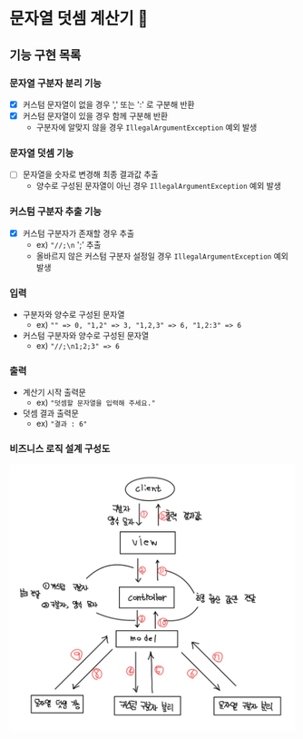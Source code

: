 # 문자열 덧셈 계산기 🚀

## 기능 구현 목록

### 문자열 구분자 분리 기능
- [x] 커스텀 문자열이 없을 경우 ',' 또는 ':' 로 구분해 반환
- [x] 커스텀 문자열이 있을 경우 함께 구분해 반환
    - 구분자에 알맞지 않을 경우 `IllegalArgumentException` 예외 발생

### 문자열 덧셈 기능
- [ ] 문자열을 숫자로 변경해 최종 결과값 추출
    - 양수로 구성된 문자열이 아닌 경우 `IllegalArgumentException` 예외 발생

### 커스텀 구분자 추출 기능
- [x] 커스텀 구분자가 존재할 경우 추출
    -  ex) `"//;\n` ';' 추출
    - 올바르지 않은 커스텀 구분자 설정일 경우 `IllegalArgumentException` 예외 발생

### 입력
- 구분자와 양수로 구성된 문자열
    - ex) `"" => 0, "1,2" => 3, "1,2,3" => 6, "1,2:3" => 6`
- 커스텀 구분자와 양수로 구성된 문자열
    - ex)  `"//;\n1;2;3" => 6`

### 출력
- 계산기 시작 출력문
    - ex)  `"덧셈할 문자열을 입력해 주세요."`
- 덧셈 결과 출력문
    - ex) `"결과 : 6"`

### 비즈니스 로직 설계 구성도
![img.png](FlowChart.png)